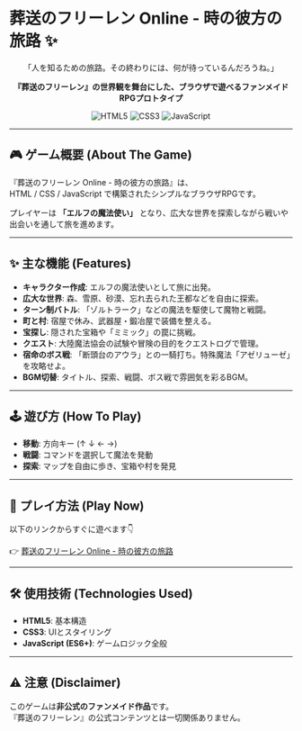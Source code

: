 # 葬送のフリーレン Online - 時の彼方の旅路 ✨

<div align="center">

「人を知るための旅路。その終わりには、何が待っているんだろうね。」

</div>

<p align="center">
  <strong>『葬送のフリーレン』の世界観を舞台にした、ブラウザで遊べるファンメイドRPGプロトタイプ</strong>
</p>

<p align="center">
  <img src="https://img.shields.io/badge/HTML5-E34F26?style=for-the-badge&logo=html5&logoColor=white" alt="HTML5">
  <img src="https://img.shields.io/badge/CSS3-1572B6?style=for-the-badge&logo=css3&logoColor=white" alt="CSS3">
  <img src="https://img.shields.io/badge/JavaScript-F7DF1E?style=for-the-badge&logo=javascript&logoColor=black" alt="JavaScript">
</p>

---

## 🎮 ゲーム概要 (About The Game)

『葬送のフリーレン Online - 時の彼方の旅路』は、  
HTML / CSS / JavaScript で構築されたシンプルなブラウザRPGです。  

プレイヤーは **「エルフの魔法使い」** となり、広大な世界を探索しながら戦いや出会いを通して旅を進めます。

---

## ✨ 主な機能 (Features)

- **キャラクター作成**: エルフの魔法使いとして旅に出発。  
- **広大な世界**: 森、雪原、砂漠、忘れ去られた王都などを自由に探索。  
- **ターン制バトル**: 「ゾルトラーク」などの魔法を駆使して魔物と戦闘。  
- **町と村**: 宿屋で休み、武器屋・鍛冶屋で装備を整える。  
- **宝探し**: 隠された宝箱や「ミミック」の罠に挑戦。  
- **クエスト**: 大陸魔法協会の試験や冒険の目的をクエストログで管理。  
- **宿命のボス戦**: 「断頭台のアウラ」との一騎打ち。特殊魔法「アゼリューゼ」を攻略せよ。  
- **BGM切替**: タイトル、探索、戦闘、ボス戦で雰囲気を彩るBGM。  

---

## 🕹️ 遊び方 (How To Play)

- **移動**: 方向キー (↑ ↓ ← →)  
- **戦闘**: コマンドを選択して魔法を発動  
- **探索**: マップを自由に歩き、宝箱や村を発見  

---

## 🚀 プレイ方法 (Play Now)

以下のリンクからすぐに遊べます👇

👉 [葬送のフリーレン Online - 時の彼方の旅路](https://imshota1009.github.io/Freiren-the-Funeral)

---

## 🛠️ 使用技術 (Technologies Used)

- **HTML5**: 基本構造  
- **CSS3**: UIとスタイリング  
- **JavaScript (ES6+)**: ゲームロジック全般  

---

## ⚠️ 注意 (Disclaimer)

このゲームは**非公式のファンメイド作品**です。  
『葬送のフリーレン』の公式コンテンツとは一切関係ありません。  

